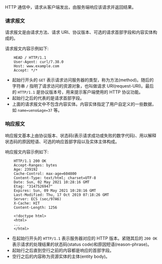 
HTTP 通信中，请求从客户端发出，由服务端响应该请求并返回结果。

### 请求报文

请求报文是由请求方法、请求 URI、协议版本、可选的请求首部字段和内容实体构成的。

请求报文内容示例如下:
```shell
    HEAD / HTTP/1.1
    User-Agent: curl/7.38.0
    Host: www.example.com
    Accept: */*
```
* 起始行开头的 `GET` 表示请求访问服务器的类型，称为方法(method)。随后的字符串 `/` 指明了请求访问的资源对象，也叫做请求 URI(request-URI)。最后的 `HTTP/1.1` 是协议版本号，用来提示客户端使用的 HTTP 协议功能。
* 起始行之后的代表的是请求首部字段。
* 上面的请求报文中不包含内容实体。内容实体指定了用户自定义的一些数据，如 `name=ueno&age=37` 等。


### 响应报文

响应报文基本上由协议版本、状态码(表示请求成功或失败的数字代码)、用以解释状态码的原因短语、可选的响应首部字段以及实体主体构成。

响应报文内容示例如下:
```shell
    HTTP/1.1 200 OK
    Accept-Ranges: bytes
    Age: 239192
    Cache-Control: max-age=604800
    Content-Type: text/html; charset=UTF-8
    Date: Sun, 02 May 2021 10:28:16 GMT
    Etag: "3147526947"
    Expires: Sun, 09 May 2021 10:28:16 GMT
    Last-Modified: Thu, 17 Oct 2019 07:18:26 GMT
    Server: ECS (sec/97A6)
    X-Cache: HIT
    Content-Length: 1256

    <!doctype html>
    <html>
    ...
    </html>
```
* 在起始行开头的 `HTTP/1.1` 表示服务器对应的 HTTP 版本。紧随其后的 `200 OK` 表示请求的处理结果的状态码(status code)和原因短语(reason-phrase)。
* 起始行之后直到空行之前的内容都是响应的首部字段。
* 空行之后的内容称为资源实体的主体(entity body)。
